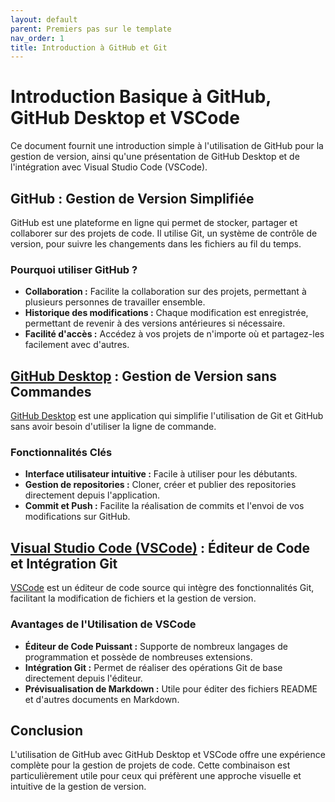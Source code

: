 ```yaml
---
layout: default
parent: Premiers pas sur le template
nav_order: 1
title: Introduction à GitHub et Git
---
```



# Introduction Basique à GitHub, GitHub Desktop et VSCode

Ce document fournit une introduction simple à l'utilisation de GitHub pour la gestion de version, ainsi qu'une présentation de GitHub Desktop et de l'intégration avec Visual Studio Code (VSCode).

## GitHub : Gestion de Version Simplifiée

GitHub est une plateforme en ligne qui permet de stocker, partager et collaborer sur des projets de code. Il utilise Git, un système de contrôle de version, pour suivre les changements dans les fichiers au fil du temps.

### Pourquoi utiliser GitHub ?

- **Collaboration :** Facilite la collaboration sur des projets, permettant à plusieurs personnes de travailler ensemble.
- **Historique des modifications :** Chaque modification est enregistrée, permettant de revenir à des versions antérieures si nécessaire.
- **Facilité d'accès :** Accédez à vos projets de n'importe où et partagez-les facilement avec d'autres.

## [GitHub Desktop](https://desktop.github.com) : Gestion de Version sans Commandes

[GitHub Desktop](https://desktop.github.com) est une application qui simplifie l'utilisation de Git et GitHub sans avoir besoin d'utiliser la ligne de commande.

### Fonctionnalités Clés

- **Interface utilisateur intuitive :** Facile à utiliser pour les débutants.
- **Gestion de repositories :** Cloner, créer et publier des repositories directement depuis l'application.
- **Commit et Push :** Facilite la réalisation de commits et l'envoi de vos modifications sur GitHub.

## [Visual Studio Code (VSCode)](https://code.visualstudio.com) : Éditeur de Code et Intégration Git

[VSCode](https://code.visualstudio.com) est un éditeur de code source qui intègre des fonctionnalités Git, facilitant la modification de fichiers et la gestion de version.

### Avantages de l'Utilisation de VSCode

- **Éditeur de Code Puissant :** Supporte de nombreux langages de programmation et possède de nombreuses extensions.
- **Intégration Git :** Permet de réaliser des opérations Git de base directement depuis l'éditeur.
- **Prévisualisation de Markdown :** Utile pour éditer des fichiers README et d'autres documents en Markdown.

## Conclusion

L'utilisation de GitHub avec GitHub Desktop et VSCode offre une expérience complète pour la gestion de projets de code. Cette combinaison est particulièrement utile pour ceux qui préfèrent une approche visuelle et intuitive de la gestion de version.
